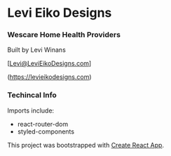 # Levi Eiko Designs

### Wescare Home Health Providers

Built by Levi Winans

[Levi@LeviEikoDesigns.com]

(https://levieikodesigns.com)



### Techincal Info
Imports include:
* react-router-dom
* styled-components

This project was bootstrapped with [Create React App](https://github.com/facebook/create-react-app).

